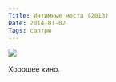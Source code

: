 ```yaml
---
Title: Интимные места (2013)
Date: 2014-01-02
Tags: саптрю
---
```


<div class="text"><img src="https://dl.dropboxusercontent.com/u/140528/site/intimnie-mesta.jpg" /><br /><br />
Хорошее кино.</div>